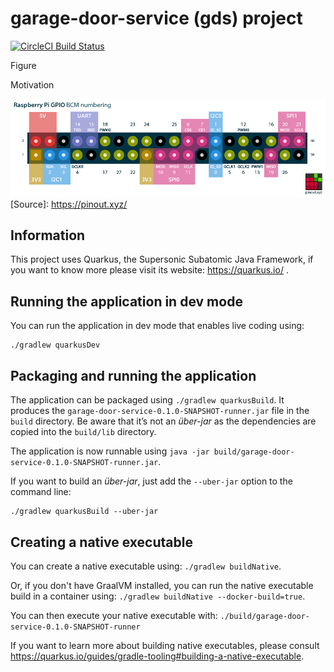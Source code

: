 # garage-door-service (gds) project
[![CircleCI Build Status](https://circleci.com/gh/kiwi1086/garage-door-service/tree/master.svg?style=shield)](https://circleci.com/gh/kiwi1086/garage-door-service/tree/master)

Figure

Motivation


![Raspberry Pi GPIO](documentation/raspberry-pi-pinout.png "Raspberry Pi GPIO")
[Source]: https://pinout.xyz/

## Information
This project uses Quarkus, the Supersonic Subatomic Java Framework, if you want to know more please visit its website: https://quarkus.io/ .

## Running the application in dev mode
You can run the application in dev mode that enables live coding using:
```
./gradlew quarkusDev
```

## Packaging and running the application

The application can be packaged using `./gradlew quarkusBuild`.
It produces the `garage-door-service-0.1.0-SNAPSHOT-runner.jar` file in the `build` directory.
Be aware that it’s not an _über-jar_ as the dependencies are copied into the `build/lib` directory.

The application is now runnable using `java -jar build/garage-door-service-0.1.0-SNAPSHOT-runner.jar`.

If you want to build an _über-jar_, just add the `--uber-jar` option to the command line:
```
./gradlew quarkusBuild --uber-jar
```

## Creating a native executable

You can create a native executable using: `./gradlew buildNative`.

Or, if you don't have GraalVM installed, you can run the native executable build in a container using: `./gradlew buildNative --docker-build=true`.

You can then execute your native executable with: `./build/garage-door-service-0.1.0-SNAPSHOT-runner`

If you want to learn more about building native executables, please consult https://quarkus.io/guides/gradle-tooling#building-a-native-executable.